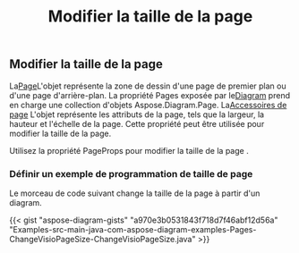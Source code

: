 ﻿---
title: Modifier la taille de la page
type: docs
weight: 10
url: /fr/java/change-page-size/
description: Cette section explique comment modifier la taille de la page dans un fichier visio avec Aspose.Diagram.
---
## **Modifier la taille de la page**

 La[Page](https://reference.aspose.com/diagram/java/com.aspose.diagram/page)L'objet représente la zone de dessin d'une page de premier plan ou d'une page d'arrière-plan. La propriété Pages exposée par le[Diagram](http://www.aspose.com/api/java/diagram/com.aspose.diagram/diagram) prend en charge une collection d'objets Aspose.Diagram.Page.
 La[Accessoires de page](https://reference.aspose.com/diagram/java/com.aspose.diagram/PageProps) L'objet représente les attributs de la page, tels que la largeur, la hauteur et l'échelle de la page. Cette propriété peut être utilisée pour modifier la taille de la page.

Utilisez la propriété PageProps pour modifier la taille de la page .
### **Définir un exemple de programmation de taille de page**
Le morceau de code suivant change la taille de la page à partir d'un diagram.

{{< gist "aspose-diagram-gists" "a970e3b0531843f718d7f46abf12d56a" "Examples-src-main-java-com-aspose-diagram-examples-Pages-ChangeVisioPageSize-ChangeVisioPageSize.java" >}}
